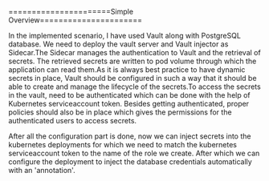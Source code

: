 ======================Simple Overview======================

In the implemented scenario, I have used Vault along with PostgreSQL database. We need to deploy the vault server and Vault injector as Sidecar.The Sidecar manages the authentication to Vault and the retrieval of secrets. The retrieved secrets are written to pod volume through which the application can read them.As it is always best practice to have dynamic secrets in place, Vault should be configured in such a way that it should be able to create and manage the lifecycle of the secrets.To access the secrets in the vault, need to be authenticated which can be done with the help of Kubernetes serviceaccount token. Besides getting authenticated, proper policies should also be in place which gives the permissions for the authenticated users to access secrets.

After all the configuration part is done, now we can inject secrets into the kubernetes deployments for which we need to match the kubernetes serviceaccount token to the name of the role we create. After which we can configure the deployment to inject the database credentials automatically with an 'annotation'.

